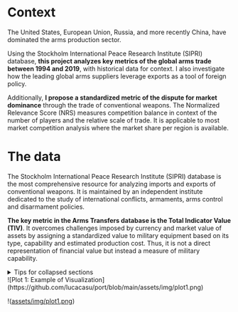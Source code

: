 
# Context

The United States, European Union, Russia, and more recently China, have dominated the arms production sector. 

Using the Stockholm International Peace Research Institute (SIPRI) database, **this project analyzes key metrics of the global arms trade between 1994 and 2019**, with historical data for context. I also investigate how the leading global arms suppliers leverage exports as a tool of foreign policy.

Additionally, **I propose a standardized metric of the dispute for market dominance** through the trade of conventional weapons. The Normalized Relevance Score (NRS) measures competition balance in context of the number of players and the relative scale of trade. It is applicable to most market competition analysis where the market share per region is available.

# The data

The Stockholm International Peace Research Institute (SIPRI) database is the most comprehensive resource for analyzing  imports and exports of conventional weapons. It is maintained by an independent institute dedicated to the study of international conflicts, armaments, arms control and disarmament policies.

**The key metric in the Arms Transfers database is the Total Indicator Value (TIV)**. It overcomes challenges imposed by currency and market value of assets by assigning a standardized value to military equipment based on its type, capability and estimated production cost. Thus, it is not a direct representation of financial value but instead a measure of military capability.

<details>

<summary>Tips for collapsed sections</summary>

### You can add a header

```r
f <- read.csv("trade.csv", skip = 11)
trade <- as_tibble(f)

f2 <- read.csv("country_region.csv")
region_map <- as_tibble(f2)

trade <- janitor::clean_names(trade)

trade <- select(trade, order_date, supplier, recipient, numbers_delivered,
                armament_category, description, status, sipri_estimate,
                tiv_deal_unit, tiv_delivery_values)

# Shorten column names
trade <- trade |>
  rename(
    order_year = order_date,
    arm_cat = armament_category,
    tiv_unit = tiv_deal_unit,
    tiv_delivery = tiv_delivery_values,
    items = numbers_delivered
  )

# Factors
trade$supplier <- factor(trade$supplier, ordered = FALSE)
trade$recipient <- factor(trade$recipient, ordered = FALSE)
trade$arm_cat <- factor(trade$arm_cat, ordered = FALSE)

```

</details>
![Plot 1: Example of Visualization](https://github.com/lucacasu/port/blob/main/assets/img/plot1.png)

!([assets/img/plot1.png](https://github.com/lucacasu/port/blob/main/assets/img/plot1.png))
